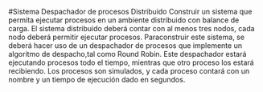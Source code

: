 #Sistema Despachador de procesos Distribuido
Construir un sistema que permita ejecutar procesos en un ambiente distribuido con balance de carga. El sistema distribuido deberá contar con al menos tres nodos, cada nodo deberá permitir ejecutar procesos.
Paraconstruir este sistema, se deberá hacer uso de un despachador de procesos que implemente un algoritmo de despacho,tal como Round Robin. Este despachador estará ejecutando procesos todo el tiempo, mientras que otro proceso los estará recibiendo. Los procesos son simulados, y cada proceso contará con un nombre y un tiempo de ejecución dado en segundos. 
